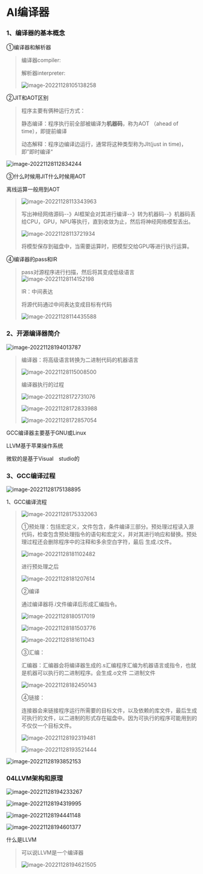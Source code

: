 # AI编译器

### 1、编译器的基本概念

①编译器和解析器

> 编译器compiler:
>
> 
>
> 解析器interpreter:
>
> ![image-20221128105138258](C:\Users\bai\AppData\Roaming\Typora\typora-user-images\image-20221128105138258.png)



②JIT和AOT区别

>程序主要有俩种运行方式：
>
>静态编译：程序执行前全部被编译为**机器码**，称为AOT （ahead of time），即提前编译
>
>动态解释：程序边编译边运行，通常将这种类型称为JIt(just in time)，即”即时编译“

![image-20221128112834244](C:\Users\bai\AppData\Roaming\Typora\typora-user-images\image-20221128112834244.png)

 ③什么时候用JIT什么时候用AOT

离线运算一般用到AOT

>![image-20221128113343963](C:\Users\bai\AppData\Roaming\Typora\typora-user-images\image-20221128113343963.png)
>
>写出神经网络源码--》AI框架会对其进行编译--》转为机器码--》机器码丢给CPU，GPU，NPU等执行，直到收敛为止，然后将神经网络模型丢出。
>
>![image-20221128113721934](C:\Users\bai\AppData\Roaming\Typora\typora-user-images\image-20221128113721934.png)
>
>将模型保存到磁盘中，当需要运算时，把模型交给GPU等进行执行运算。

④编译器的pass和IR

>pass对源程序进行扫描，然后将其变成低级语言![image-20221128114152198](C:\Users\bai\AppData\Roaming\Typora\typora-user-images\image-20221128114152198.png)
>
>
>
>IR：中间表达
>
>将源代码通过中间表达变成目标有代码
>
>![image-20221128114435588](C:\Users\bai\AppData\Roaming\Typora\typora-user-images\image-20221128114435588.png)



### 2、开源编译器简介

![image-20221128194013787](C:\Users\bai\AppData\Roaming\Typora\typora-user-images\image-20221128194013787.png)

> 编译器：将高级语言转换为二进制代码的机器语言
>
> ![image-20221128115008500](C:\Users\bai\AppData\Roaming\Typora\typora-user-images\image-20221128115008500.png)
>
> 编译器执行的过程
>
> ![image-20221128172731076](C:\Users\bai\AppData\Roaming\Typora\typora-user-images\image-20221128172731076.png)
>
> ![image-20221128172833988](C:\Users\bai\AppData\Roaming\Typora\typora-user-images\image-20221128172833988.png)
>
> ![image-20221128172857054](C:\Users\bai\AppData\Roaming\Typora\typora-user-images\image-20221128172857054.png)

GCC编译器主要基于GNU或Linux

LLVM基于苹果操作系统

微软的是基于Visual　studio的 





### 3、GCC编译过程

![image-20221128175138895](C:\Users\bai\AppData\Roaming\Typora\typora-user-images\image-20221128175138895.png)

1、GCC编译流程

>>
>
>![image-20221128175332063](C:\Users\bai\AppData\Roaming\Typora\typora-user-images\image-20221128175332063.png)
>
>①预处理：包括宏定义，文件包含，条件编译三部分。预处理过程读入源代码，检查包含预处理指令的语句和宏定义，并对其进行响应和替换。预处理过程还会删除程序中的注释和多余空白字符，最后 生成.i文件。
>
>![image-20221128181102482](C:\Users\bai\AppData\Roaming\Typora\typora-user-images\image-20221128181102482.png)
>
>进行预处理之后
>
>![image-20221128181207614](C:\Users\bai\AppData\Roaming\Typora\typora-user-images\image-20221128181207614.png)
>
>②编译
>
>通过编译器将.i文件编译后形成汇编指令。
>
>![image-20221128180517019](C:\Users\bai\AppData\Roaming\Typora\typora-user-images\image-20221128180517019.png)
>
>![image-20221128181503776](C:\Users\bai\AppData\Roaming\Typora\typora-user-images\image-20221128181503776.png)
>
>![image-20221128181611043](C:\Users\bai\AppData\Roaming\Typora\typora-user-images\image-20221128181611043.png)
>
>③汇编：
>
>汇编器：汇编器会将编译器生成的.s汇编程序汇编为机器语言或指令，也就是机器可以执行的二进制程序。会生成.o文件  二进制文件
>
>![image-20221128182450143](C:\Users\bai\AppData\Roaming\Typora\typora-user-images\image-20221128182450143.png)
>
>④链接：
>
>连接器会来链接程序运行所需要的目标文件，以及依赖的库文件，最后生成可执行的文件，以二进制的形式存在磁盘中。因为可执行的程序可能用到的不仅仅一个目标文件。
>
>![image-20221128192319481](C:\Users\bai\AppData\Roaming\Typora\typora-user-images\image-20221128192319481.png)
>
>![image-20221128193521444](C:\Users\bai\AppData\Roaming\Typora\typora-user-images\image-20221128193521444.png)

![image-20221128193852153](C:\Users\bai\AppData\Roaming\Typora\typora-user-images\image-20221128193852153.png)









### 04LLVM架构和原理

![image-20221128194233267](C:\Users\bai\AppData\Roaming\Typora\typora-user-images\image-20221128194233267.png)

![image-20221128194319995](C:\Users\bai\AppData\Roaming\Typora\typora-user-images\image-20221128194319995.png)

![image-20221128194441148](C:\Users\bai\AppData\Roaming\Typora\typora-user-images\image-20221128194441148.png)

![image-20221128194601377](C:\Users\bai\AppData\Roaming\Typora\typora-user-images\image-20221128194601377.png)

什么是LLVM

> 可以说LLVM是一个编译器
>
> ![image-20221128194621505](C:\Users\bai\AppData\Roaming\Typora\typora-user-images\image-20221128194621505.png)

